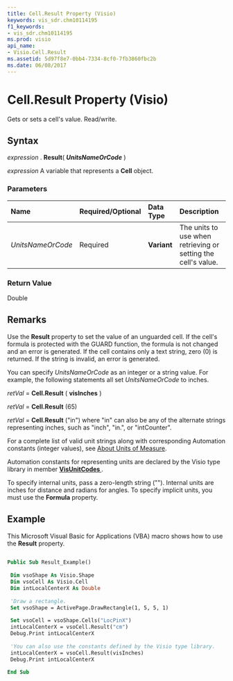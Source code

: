 ```yaml
---
title: Cell.Result Property (Visio)
keywords: vis_sdr.chm10114195
f1_keywords:
- vis_sdr.chm10114195
ms.prod: visio
api_name:
- Visio.Cell.Result
ms.assetid: 5d97f8e7-0bb4-7334-8cf0-7fb3860fbc2b
ms.date: 06/08/2017
---
```



# Cell.Result Property (Visio)

Gets or sets a cell's value. Read/write.


## Syntax

 _expression_ . **Result**( **_UnitsNameOrCode_** )

 _expression_ A variable that represents a **Cell** object.


### Parameters



|**Name**|**Required/Optional**|**Data Type**|**Description**|
|:-----|:-----|:-----|:-----|
| _UnitsNameOrCode_|Required| **Variant**|The units to use when retrieving or setting the cell's value.|

### Return Value

Double


## Remarks

Use the  **Result** property to set the value of an unguarded cell. If the cell's formula is protected with the GUARD function, the formula is not changed and an error is generated. If the cell contains only a text string, zero (0) is returned. If the string is invalid, an error is generated.

You can specify  _UnitsNameOrCode_ as an integer or a string value. For example, the following statements all set _UnitsNameOrCode_ to inches.

 _retVal_ = **Cell.Result** ( **visInches** )

 _retVal_ = **Cell.Result** (65)

 _retVal_ = **Cell.Result** ("in") where "in" can also be any of the alternate strings representing inches, such as "inch", "in.", or "intCounter".

For a complete list of valid unit strings along with corresponding Automation constants (integer values), see [About Units of Measure](http://msdn.microsoft.com/library/b6140312-b8e6-0cf2-9fe0-b14e800216bf%28Office.15%29.aspx).

Automation constants for representing units are declared by the Visio type library in member  **[VisUnitCodes ](Visio.visunitcodes.md)** .

To specify internal units, pass a zero-length string (""). Internal units are inches for distance and radians for angles. To specify implicit units, you must use the  **Formula** property.


## Example

This Microsoft Visual Basic for Applications (VBA) macro shows how to use the  **Result** property.


```vb
 
Public Sub Result_Example() 
 
 Dim vsoShape As Visio.Shape 
 Dim vsoCell As Visio.Cell 
 Dim intLocalCenterX As Double 
 
 'Draw a rectangle. 
 Set vsoShape = ActivePage.DrawRectangle(1, 5, 5, 1) 
 
 Set vsoCell = vsoShape.Cells("LocPinX") 
 intLocalCenterX = vsoCell.Result("cm") 
 Debug.Print intLocalCenterX 
 
 'You can also use the constants defined by the Visio type library. 
 intLocalCenterX = vsoCell.Result(visInches) 
 Debug.Print intLocalCenterX 
 
End Sub
```


